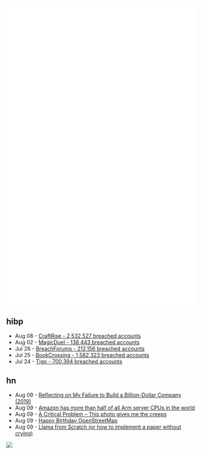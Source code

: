 ![Metrics](https://raw.githubusercontent.com/phixion/phixion/master/metrics.svg)

## hibp

<!--
for https://github.com/phixion/phixion/blob/main/.github/workflows/feeds.yml
-->
<!--START_SECTION:haveibeenpwnd-->
- Aug 08 - [CraftRise - 2,532,527 breached accounts](https://haveibeenpwned.com/PwnedWebsites#CraftRise)
- Aug 02 - [MagicDuel - 138,443 breached accounts](https://haveibeenpwned.com/PwnedWebsites#MagicDuel)
- Jul 26 - [BreachForums - 212,156 breached accounts](https://haveibeenpwned.com/PwnedWebsites#BreachForums)
- Jul 25 - [BookCrossing - 1,582,323 breached accounts](https://haveibeenpwned.com/PwnedWebsites#BookCrossing)
- Jul 24 - [Tigo - 700,394 breached accounts](https://haveibeenpwned.com/PwnedWebsites#Tigo)
<!--END_SECTION:haveibeenpwnd-->

## hn

<!--
for https://github.com/phixion/phixion/blob/main/.github/workflows/feeds.yml
-->
<!--START_SECTION:hn-->
- Aug 09 - [Reflecting on My Failure to Build a Billion-Dollar Company (2019)](https://sahillavingia.com/reflecting)
- Aug 09 - [Amazon has more than half of all Arm server CPUs in the world](https://www.theregister.com/2023/08/08/amazon_arm_servers/)
- Aug 09 - [A Critical Problem – This photo gives me the creeps](https://nucleardiner.wordpress.com/2017/06/19/a-critical-problem/)
- Aug 09 - [Happy Birthday OpenStreetMap](https://blog.openstreetmap.org/2023/08/09/happy-birthday-openstreetmap-2/)
- Aug 09 - [Llama from Scratch (or how to implement a paper without crying)](https://blog.briankitano.com/llama-from-scratch/)
<!--END_SECTION:hn-->

<!--
for https://yhype.me
-->
![](https://hit.yhype.me/github/profile?user_id=13013670)
